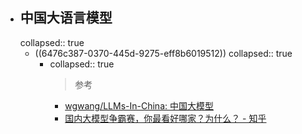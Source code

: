 - ## 中国大语言模型
  collapsed:: true
	- ((6476c387-0370-445d-9275-eff8b6019512))
	  collapsed:: true
		- collapsed:: true
		  >参考
			- [wgwang/LLMs-In-China: 中国大模型](https://github.com/wgwang/LLMs-In-China)
			- [国内大模型争霸赛，你最看好哪家？为什么？ - 知乎](https://www.zhihu.com/question/598051793/answer/3040622762)